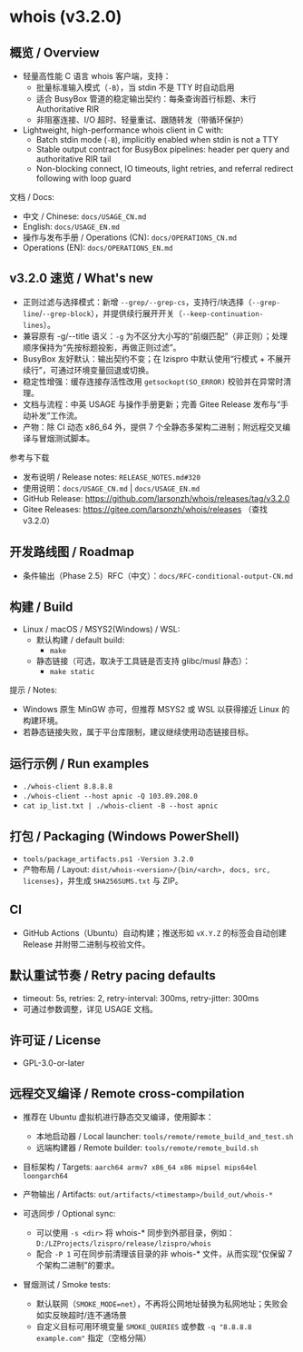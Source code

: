 # whois (v3.2.0)

## 概览 / Overview

- 轻量高性能 C 语言 whois 客户端，支持：
	- 批量标准输入模式（`-B`），当 stdin 不是 TTY 时自动启用
	- 适合 BusyBox 管道的稳定输出契约：每条查询首行标题、末行 Authoritative RIR
	- 非阻塞连接、I/O 超时、轻量重试、跟随转发（带循环保护）
- Lightweight, high-performance whois client in C with:
	- Batch stdin mode (`-B`), implicitly enabled when stdin is not a TTY
	- Stable output contract for BusyBox pipelines: header per query and authoritative RIR tail
	- Non-blocking connect, IO timeouts, light retries, and referral redirect following with loop guard

文档 / Docs:
- 中文 / Chinese: `docs/USAGE_CN.md`
- English: `docs/USAGE_EN.md`
 - 操作与发布手册 / Operations (CN): `docs/OPERATIONS_CN.md`
 - Operations (EN): `docs/OPERATIONS_EN.md`

## v3.2.0 速览 / What's new

- 正则过滤与选择模式：新增 `--grep/--grep-cs`，支持行/块选择（`--grep-line`/`--grep-block`），并提供续行展开开关（`--keep-continuation-lines`）。
- 兼容原有 -g/--title 语义：`-g` 为不区分大小写的“前缀匹配”（非正则）；处理顺序保持为“先按标题投影，再做正则过滤”。
- BusyBox 友好默认：输出契约不变；在 lzispro 中默认使用“行模式 + 不展开续行”，可通过环境变量回退或切换。
- 稳定性增强：缓存连接存活性改用 `getsockopt(SO_ERROR)` 校验并在异常时清理。
- 文档与流程：中英 USAGE 与操作手册更新；完善 Gitee Release 发布与“手动补发”工作流。
- 产物：除 CI 动态 x86_64 外，提供 7 个全静态多架构二进制；附远程交叉编译与冒烟测试脚本。

参考与下载
- 发布说明 / Release notes: `RELEASE_NOTES.md#320`
- 使用说明：`docs/USAGE_CN.md` | `docs/USAGE_EN.md`
- GitHub Release: https://github.com/larsonzh/whois/releases/tag/v3.2.0
- Gitee Releases: https://gitee.com/larsonzh/whois/releases （查找 v3.2.0）

## 开发路线图 / Roadmap

- 条件输出（Phase 2.5）RFC（中文）：`docs/RFC-conditional-output-CN.md`

## 构建 / Build

- Linux / macOS / MSYS2(Windows) / WSL:
	- 默认构建 / default build:
		- `make`
	- 静态链接（可选，取决于工具链是否支持 glibc/musl 静态）：
		- `make static`

提示 / Notes:
- Windows 原生 MinGW 亦可，但推荐 MSYS2 或 WSL 以获得接近 Linux 的构建环境。
- 若静态链接失败，属于平台库限制，建议继续使用动态链接目标。

## 运行示例 / Run examples

- `./whois-client 8.8.8.8`
- `./whois-client --host apnic -Q 103.89.208.0`
- `cat ip_list.txt | ./whois-client -B --host apnic`

## 打包 / Packaging (Windows PowerShell)

- `tools/package_artifacts.ps1 -Version 3.2.0`
- 产物布局 / Layout: `dist/whois-<version>/{bin/<arch>, docs, src, licenses}`，并生成 `SHA256SUMS.txt` 与 ZIP。

## CI

- GitHub Actions（Ubuntu）自动构建；推送形如 `vX.Y.Z` 的标签会自动创建 Release 并附带二进制与校验文件。

## 默认重试节奏 / Retry pacing defaults

- timeout: 5s, retries: 2, retry-interval: 300ms, retry-jitter: 300ms
- 可通过参数调整，详见 USAGE 文档。

## 许可证 / License

- GPL-3.0-or-later

## 远程交叉编译 / Remote cross-compilation

- 推荐在 Ubuntu 虚拟机进行静态交叉编译，使用脚本：
	- 本地启动器 / Local launcher: `tools/remote/remote_build_and_test.sh`
	- 远端构建器 / Remote builder: `tools/remote/remote_build.sh`
- 目标架构 / Targets: `aarch64 armv7 x86_64 x86 mipsel mips64el loongarch64`
- 产物输出 / Artifacts: `out/artifacts/<timestamp>/build_out/whois-*`
- 可选同步 / Optional sync:
	- 可以使用 `-s <dir>` 将 whois-* 同步到外部目录，例如：`D:/LZProjects/lzispro/release/lzispro/whois`
	- 配合 `-P 1` 可在同步前清理该目录的非 whois-* 文件，从而实现“仅保留 7 个架构二进制”的要求。

- 冒烟测试 / Smoke tests:
	- 默认联网（`SMOKE_MODE=net`），不再将公网地址替换为私网地址；失败会如实反映超时/连不通场景
	- 自定义目标可用环境变量 `SMOKE_QUERIES` 或参数 `-q "8.8.8.8 example.com"` 指定（空格分隔）
